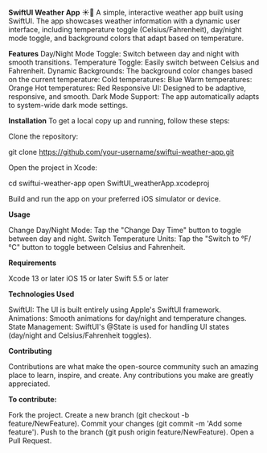 **SwiftUI Weather App** ☀️🌙
A simple, interactive weather app built using SwiftUI. The app showcases weather information with a dynamic user interface, including temperature toggle (Celsius/Fahrenheit), day/night mode toggle, and background colors that adapt based on temperature.

**Features**
Day/Night Mode Toggle: Switch between day and night with smooth transitions.
Temperature Toggle: Easily switch between Celsius and Fahrenheit.
Dynamic Backgrounds: The background color changes based on the current temperature:
Cold temperatures: Blue
Warm temperatures: Orange
Hot temperatures: Red
Responsive UI: Designed to be adaptive, responsive, and smooth.
Dark Mode Support: The app automatically adapts to system-wide dark mode settings.

**Installation**
To get a local copy up and running, follow these steps:

Clone the repository:

git clone https://github.com/your-username/swiftui-weather-app.git

Open the project in Xcode:

cd swiftui-weather-app
open SwiftUI_weatherApp.xcodeproj

Build and run the app on your preferred iOS simulator or device.

**Usage**

Change Day/Night Mode: Tap the "Change Day Time" button to toggle between day and night.
Switch Temperature Units: Tap the "Switch to °F/°C" button to toggle between Celsius and Fahrenheit.

**Requirements**

Xcode 13 or later
iOS 15 or later
Swift 5.5 or later

**Technologies Used**

SwiftUI: The UI is built entirely using Apple's SwiftUI framework.
Animations: Smooth animations for day/night and temperature changes.
State Management: SwiftUI's @State is used for handling UI states (day/night and Celsius/Fahrenheit toggles).

**Contributing**

Contributions are what make the open-source community such an amazing place to learn, inspire, and create. Any contributions you make are greatly appreciated.

**To contribute:**

Fork the project.
Create a new branch (git checkout -b feature/NewFeature).
Commit your changes (git commit -m 'Add some feature').
Push to the branch (git push origin feature/NewFeature).
Open a Pull Request.

